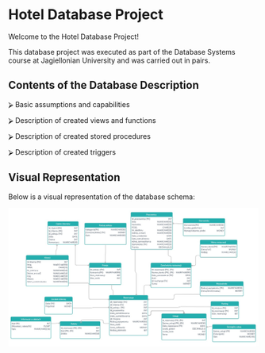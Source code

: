 # Hotel Database Project

Welcome to the Hotel Database Project!

This database project was executed as part of the Database Systems course at Jagiellonian University and was carried out in pairs.

## Contents of the Database Description

⮚ Basic assumptions and capabilities

⮚ Description of created views and functions

⮚ Description of created stored procedures

⮚ Description of created triggers

## Visual Representation

Below is a visual representation of the database schema:

![Database Schema](Hotel_Database/ER_Diagram.jpg)
